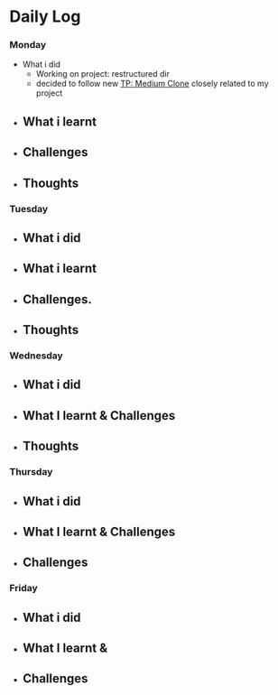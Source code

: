 # Daily Log

### Monday
- What i did
  - Working on project: restructured dir
  - decided to follow new [TP: Medium Clone](https://github.com/intOppong/software_engineer_journey/blob/dev/tutorial_projects/README.md) closely related to my project
- What i learnt
  - 
- Challenges
  -  
- Thoughts
  - 

### Tuesday
- What i did
  - 
- What i learnt
  - 
- Challenges.
  - 
- Thoughts
  - 
### Wednesday
- What i did
  -  
- What I learnt & Challenges
  - 
- Thoughts
  - 

### Thursday
- What i did
  - 
- What I learnt & Challenges
  - 
- Challenges
  - 
 
  
### Friday
- What i did
  - 
- What I learnt & 
  - 
- Challenges
  - 
 
  
 
